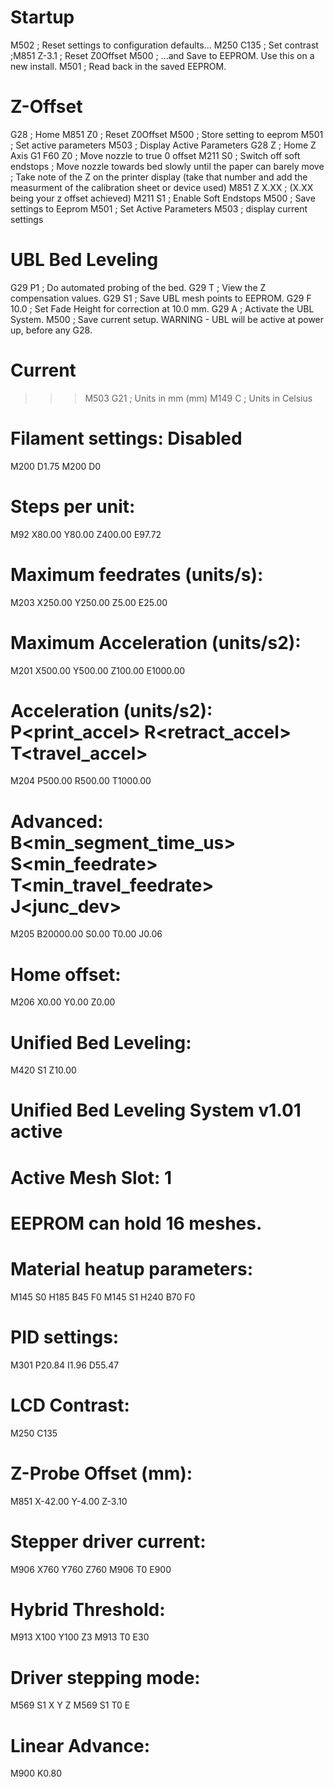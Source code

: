 Startup
=======

M502          ; Reset settings to configuration defaults...
M250 C135     ; Set contrast
;M851 Z-3.1    ; Reset Z0Offset
M500          ; ...and Save to EEPROM. Use this on a new install.
M501          ; Read back in the saved EEPROM.


Z-Offset
========

G28          ; Home
M851 Z0      ; Reset Z0Offset
M500         ; Store setting to eeprom
M501         ; Set active parameters
M503         ; Display Active Parameters
G28 Z        ; Home Z Axis
G1 F60 Z0    ; Move nozzle to true 0 offset
M211 S0      ; Switch off soft endstops
             ; Move nozzle towards bed slowly until the paper can barely move
             ; Take note of the Z on the printer display (take that number and add the measurment of the calibration sheet or device used)
M851 Z X.XX  ; (X.XX being your z offset achieved)
M211 S1      ; Enable Soft Endstops
M500         ; Save settings to Eeprom
M501         ; Set Active Parameters
M503         ; display current settings


UBL Bed Leveling
================

G29 P1        ; Do automated probing of the bed.
G29 T         ; View the Z compensation values.
G29 S1        ; Save UBL mesh points to EEPROM.
G29 F 10.0    ; Set Fade Height for correction at 10.0 mm.
G29 A         ; Activate the UBL System.
M500          ; Save current setup. WARNING - UBL will be active at power up, before any G28.


Current
=======

>>>M503
G21    ; Units in mm (mm)
M149 C ; Units in Celsius

# Filament settings: Disabled
M200 D1.75
M200 D0

# Steps per unit:
M92 X80.00 Y80.00 Z400.00 E97.72

# Maximum feedrates (units/s):
M203 X250.00 Y250.00 Z5.00 E25.00

# Maximum Acceleration (units/s2):
M201 X500.00 Y500.00 Z100.00 E1000.00

# Acceleration (units/s2): P<print_accel> R<retract_accel> T<travel_accel>
M204 P500.00 R500.00 T1000.00

# Advanced: B<min_segment_time_us> S<min_feedrate> T<min_travel_feedrate> J<junc_dev>
M205 B20000.00 S0.00 T0.00 J0.06

# Home offset:
M206 X0.00 Y0.00 Z0.00

# Unified Bed Leveling:
M420 S1 Z10.00

# Unified Bed Leveling System v1.01 active
# Active Mesh Slot: 1
# EEPROM can hold 16 meshes.
# Material heatup parameters:
M145 S0 H185 B45 F0
M145 S1 H240 B70 F0

# PID settings:
M301 P20.84 I1.96 D55.47

# LCD Contrast:
M250 C135

# Z-Probe Offset (mm):
M851 X-42.00 Y-4.00 Z-3.10

# Stepper driver current:
M906 X760 Y760 Z760
M906 T0 E900

# Hybrid Threshold:
M913 X100 Y100 Z3
M913 T0 E30

# Driver stepping mode:
M569 S1 X Y Z
M569 S1 T0 E

# Linear Advance:
M900 K0.80

